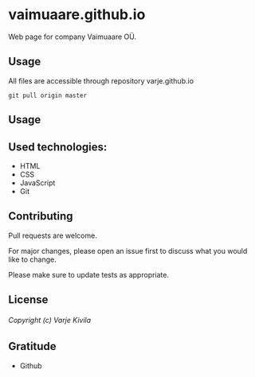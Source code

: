 # vaimuaare.github.io

Web page for company Vaimuaare OÜ.

## Usage

All files are 
accessible through repository varje.github.io

```
git pull origin master
```

## Usage

## Used technologies:
* HTML
* CSS
* JavaScript
* Git

##

## Contributing

Pull requests are welcome. 

For major changes, please open an issue first
to discuss what you would like to change.

Please make sure to update tests as appropriate.

## License

###### Copyright (c) Varje Kivila

## Gratitude
* Github